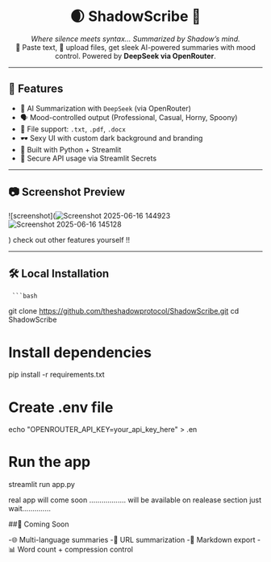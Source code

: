 <h1 align="center">
  🌒 ShadowScribe 📝
</h1>

<p align="center">
  <i>Where silence meets syntax... Summarized by Shadow’s mind.</i><br>
  📄 Paste text, 📂 upload files, get sleek AI-powered summaries with mood control. Powered by <b>DeepSeek via OpenRouter</b>.
</p>

---

## 🚀 Features

- 🧠 AI Summarization with `DeepSeek` (via OpenRouter)
- 🗣️ Mood-controlled output (Professional, Casual, Horny, Spoony)
- 📎 File support: `.txt`, `.pdf`, `.docx`
- 🕶️ Sexy UI with custom dark background and branding
- 🧬 Built with Python + Streamlit
- 🔐 Secure API usage via Streamlit Secrets

---

## 📷 Screenshot Preview

![screenshot](![Screenshot 2025-06-16 144923](https://github.com/user-attachments/assets/93882194-bc42-4fdf-a619-a19947b15099)
![Screenshot 2025-06-16 145128](https://github.com/user-attachments/assets/b5d6d545-f66b-468d-992a-b6a26553d265)

) check out other features yourself !!

---

## 🛠️ Local Installation

     ```bash
git clone https://github.com/theshadowprotocol/ShadowScribe.git
cd ShadowScribe

# Install dependencies
pip install -r requirements.txt

# Create .env file
echo "OPENROUTER_API_KEY=your_api_key_here" > .en

# Run the app
streamlit run app.py

real app will come soon ..................   will be available on realease section just wait..............



##📢 Coming Soon

-🌐  Multi-language summaries
-🔗  URL summarization
-📜  Markdown export
-📊  Word count + compression control


